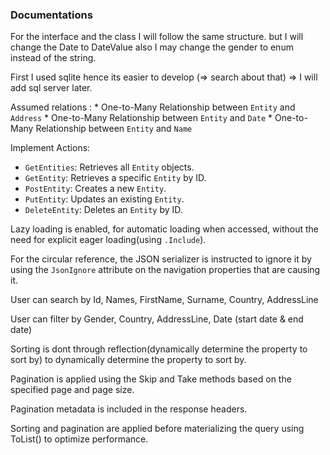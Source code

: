 ### Documentations

For the interface and the class I will follow the same structure. but I will change the Date to DateValue also I may change the gender to enum instead of the string.

First I used sqlite hence its easier to develop (=> search about that) => I will add sql server later.

Assumed relations :
    * One-to-Many Relationship between `Entity` and `Address`
    * One-to-Many Relationship between `Entity` and `Date`
    * One-to-Many Relationship between `Entity` and `Name`

Implement Actions:
- `GetEntities`: Retrieves all `Entity` objects.
- `GetEntity`: Retrieves a specific `Entity` by ID.
- `PostEntity`: Creates a new `Entity`.
- `PutEntity`: Updates an existing `Entity`.
- `DeleteEntity`: Deletes an `Entity` by ID.

Lazy loading is enabled, for automatic loading when accessed, without the need for explicit eager loading(using `.Include`).

For the circular reference, the JSON serializer is instructed to ignore it by using the `JsonIgnore` attribute on the navigation properties that are causing it.

User can search by Id, Names, FirstName, Surname, Country, AddressLine

User can filter by Gender, Country, AddressLine, Date (start date & end date)

Sorting is dont through reflection(dynamically determine the property to sort by) to dynamically determine the property to sort by.

Pagination is applied using the Skip and Take methods based on the specified page and page size.

Pagination metadata is included in the response headers.

Sorting and pagination are applied before materializing the query using ToList() to optimize performance.



